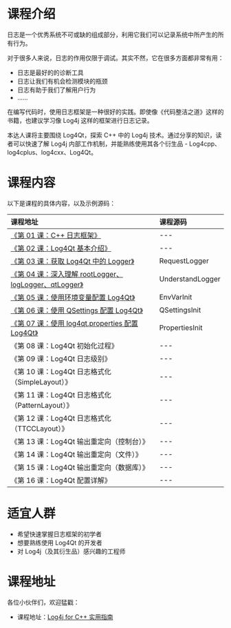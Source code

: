 # 课程介绍

日志是一个优秀系统不可或缺的组成部分，利用它我们可以记录系统中所产生的所有行为。

对于很多人来说，日志的作用仅限于调试。其实不然，它在很多方面都非常有用：

- 日志是最好的的诊断工具
- 日志让我们有机会检测模块的瓶颈
- 日志有助于我们了解用户行为
- ……

在编写代码时，使用日志框架是一种很好的实践。即使像《代码整洁之道》这样的书籍，也建议学习像 Log4j 这样的框架进行日志记录。

本达人课将主要围绕 Log4Qt，探索 C++ 中的 Log4j 技术。通过分享的知识，读者可以快速了解 Log4j 内部工作机制，并能熟练使用其各个衍生品 - Log4cpp、log4cplus、log4cxx、Log4Qt。

# 课程内容

以下是课程的具体内容，以及示例源码：

课程地址 | 课程源码
:--- | :--- 
[《第 01 课：C++ 日志框架》](http://gitbook.cn/gitchat/column/5b2c5b29072e851cae4299f3/topic/5b2c633e072e851cae42a1aa) | ---
[《第 02 课：Log4Qt 基本介绍》](http://gitbook.cn/gitchat/column/5b2c5b29072e851cae4299f3/topic/5b2c6356072e851cae42a1c9) | ---
[《第 03 课：获取 Log4Qt 中的 Logger》](http://gitbook.cn/gitchat/column/5b2c5b29072e851cae4299f3/topic/5b2c6370072e851cae42a1e3) | RequestLogger
[《第 04 课：深入理解 rootLogger、logLogger、qtLogger》](http://gitbook.cn/gitchat/column/5b2c5b29072e851cae4299f3/topic/5b2c6385072e851cae42a1fb) | UnderstandLogger
[《第 05 课：使用环境变量配置 Log4Qt》](http://gitbook.cn/gitchat/column/5b2c5b29072e851cae4299f3/topic/5b2c639a072e851cae42a21c) | EnvVarInit
[《第 06 课：使用 QSettings 配置 Log4Qt》](http://gitbook.cn/gitchat/column/5b2c5b29072e851cae4299f3/topic/5b2c63b2072e851cae42a233) | QSettingsInit
[《第 07 课：使用 log4qt.properties 配置 Log4Qt》](https://gitbook.cn/gitchat/column/5b2c5b29072e851cae4299f3/topic/5b2c63c8072e851cae42a244) | PropertiesInit
《第 08 课：Log4Qt 初始化过程》 | ---
《第 09 课：Log4Qt 日志级别》 | ---
《第 10 课：Log4Qt 日志格式化（SimpleLayout）》 |  ---
《第 11 课：Log4Qt 日志格式化（PatternLayout）》 | ---
《第 12 课：Log4Qt 日志格式化（TTCCLayout）》 | ---
《第 13 课：Log4Qt 输出重定向（控制台）》 | ---
《第 14 课：Log4Qt 输出重定向（文件）》 | ---
《第 15 课：Log4Qt 输出重定向（数据库）》 | ---
《第 16 课：Log4Qt 配置详解》 | ---

# 适宜人群

- 希望快速掌握日志框架的初学者
- 想要熟练使用 Log4Qt 的开发者
- 对 Log4j（及其衍生品）感兴趣的工程师

# 课程地址

各位小伙伴们，欢迎猛戳：

- 课程地址：[Log4j for C++ 实用指南](http://gitbook.cn/gitchat/column/5b2c5b29072e851cae4299f3 "Log4j for C++ 实用指南")
